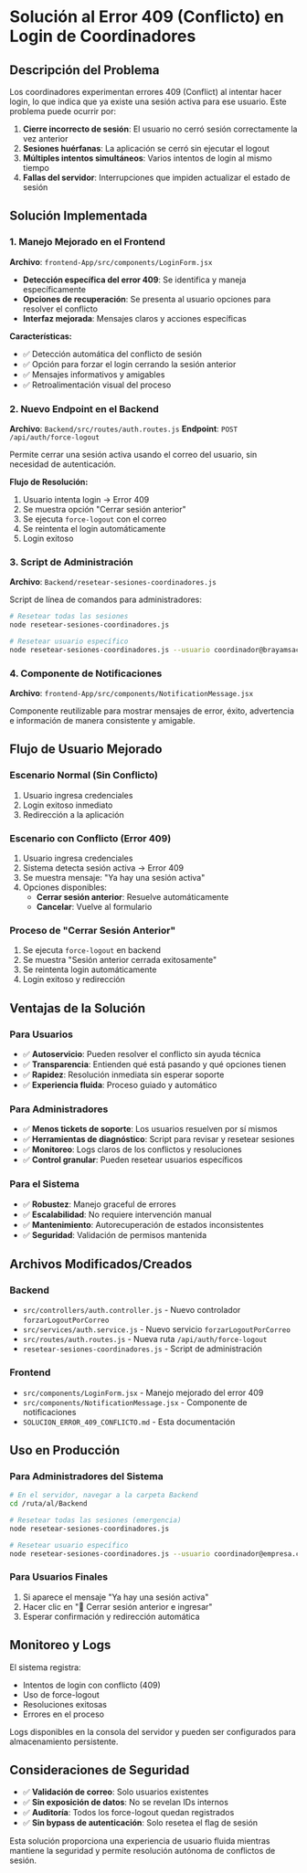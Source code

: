 # Solución al Error 409 (Conflicto) en Login de Coordinadores

## Descripción del Problema

Los coordinadores experimentan errores 409 (Conflict) al intentar hacer login, lo que indica que ya existe una sesión activa para ese usuario. Este problema puede ocurrir por:

1. **Cierre incorrecto de sesión**: El usuario no cerró sesión correctamente la vez anterior
2. **Sesiones huérfanas**: La aplicación se cerró sin ejecutar el logout
3. **Múltiples intentos simultáneos**: Varios intentos de login al mismo tiempo
4. **Fallas del servidor**: Interrupciones que impiden actualizar el estado de sesión

## Solución Implementada

### 1. **Manejo Mejorado en el Frontend**

**Archivo**: `frontend-App/src/components/LoginForm.jsx`

- **Detección específica del error 409**: Se identifica y maneja específicamente
- **Opciones de recuperación**: Se presenta al usuario opciones para resolver el conflicto
- **Interfaz mejorada**: Mensajes claros y acciones específicas

**Características:**
- ✅ Detección automática del conflicto de sesión
- ✅ Opción para forzar el login cerrando la sesión anterior
- ✅ Mensajes informativos y amigables
- ✅ Retroalimentación visual del proceso

### 2. **Nuevo Endpoint en el Backend**

**Archivo**: `Backend/src/routes/auth.routes.js`
**Endpoint**: `POST /api/auth/force-logout`

Permite cerrar una sesión activa usando el correo del usuario, sin necesidad de autenticación.

**Flujo de Resolución:**
1. Usuario intenta login → Error 409
2. Se muestra opción "Cerrar sesión anterior"
3. Se ejecuta `force-logout` con el correo
4. Se reintenta el login automáticamente
5. Login exitoso

### 3. **Script de Administración**

**Archivo**: `Backend/resetear-sesiones-coordinadores.js`

Script de línea de comandos para administradores:

```bash
# Resetear todas las sesiones
node resetear-sesiones-coordinadores.js

# Resetear usuario específico
node resetear-sesiones-coordinadores.js --usuario coordinador@brayamsac.com
```

### 4. **Componente de Notificaciones**

**Archivo**: `frontend-App/src/components/NotificationMessage.jsx`

Componente reutilizable para mostrar mensajes de error, éxito, advertencia e información de manera consistente y amigable.

## Flujo de Usuario Mejorado

### Escenario Normal (Sin Conflicto)
1. Usuario ingresa credenciales
2. Login exitoso inmediato
3. Redirección a la aplicación

### Escenario con Conflicto (Error 409)
1. Usuario ingresa credenciales
2. Sistema detecta sesión activa → Error 409
3. Se muestra mensaje: "Ya hay una sesión activa"
4. Opciones disponibles:
   - **Cerrar sesión anterior**: Resuelve automáticamente
   - **Cancelar**: Vuelve al formulario

### Proceso de "Cerrar Sesión Anterior"
1. Se ejecuta `force-logout` en backend
2. Se muestra "Sesión anterior cerrada exitosamente"
3. Se reintenta login automáticamente
4. Login exitoso y redirección

## Ventajas de la Solución

### Para Usuarios
- ✅ **Autoservicio**: Pueden resolver el conflicto sin ayuda técnica
- ✅ **Transparencia**: Entienden qué está pasando y qué opciones tienen
- ✅ **Rapidez**: Resolución inmediata sin esperar soporte
- ✅ **Experiencia fluida**: Proceso guiado y automático

### Para Administradores
- ✅ **Menos tickets de soporte**: Los usuarios resuelven por sí mismos
- ✅ **Herramientas de diagnóstico**: Script para revisar y resetear sesiones
- ✅ **Monitoreo**: Logs claros de los conflictos y resoluciones
- ✅ **Control granular**: Pueden resetear usuarios específicos

### Para el Sistema
- ✅ **Robustez**: Manejo graceful de errores
- ✅ **Escalabilidad**: No requiere intervención manual
- ✅ **Mantenimiento**: Autorecuperación de estados inconsistentes
- ✅ **Seguridad**: Validación de permisos mantenida

## Archivos Modificados/Creados

### Backend
- `src/controllers/auth.controller.js` - Nuevo controlador `forzarLogoutPorCorreo`
- `src/services/auth.service.js` - Nuevo servicio `forzarLogoutPorCorreo`
- `src/routes/auth.routes.js` - Nueva ruta `/api/auth/force-logout`
- `resetear-sesiones-coordinadores.js` - Script de administración

### Frontend
- `src/components/LoginForm.jsx` - Manejo mejorado del error 409
- `src/components/NotificationMessage.jsx` - Componente de notificaciones
- `SOLUCION_ERROR_409_CONFLICTO.md` - Esta documentación

## Uso en Producción

### Para Administradores del Sistema
```bash
# En el servidor, navegar a la carpeta Backend
cd /ruta/al/Backend

# Resetear todas las sesiones (emergencia)
node resetear-sesiones-coordinadores.js

# Resetear usuario específico
node resetear-sesiones-coordinadores.js --usuario coordinador@empresa.com
```

### Para Usuarios Finales
1. Si aparece el mensaje "Ya hay una sesión activa"
2. Hacer clic en "🔄 Cerrar sesión anterior e ingresar"
3. Esperar confirmación y redirección automática

## Monitoreo y Logs

El sistema registra:
- Intentos de login con conflicto (409)
- Uso de force-logout
- Resoluciones exitosas
- Errores en el proceso

Logs disponibles en la consola del servidor y pueden ser configurados para almacenamiento persistente.

## Consideraciones de Seguridad

- ✅ **Validación de correo**: Solo usuarios existentes
- ✅ **Sin exposición de datos**: No se revelan IDs internos
- ✅ **Auditoría**: Todos los force-logout quedan registrados
- ✅ **Sin bypass de autenticación**: Solo resetea el flag de sesión

Esta solución proporciona una experiencia de usuario fluida mientras mantiene la seguridad y permite resolución autónoma de conflictos de sesión.
